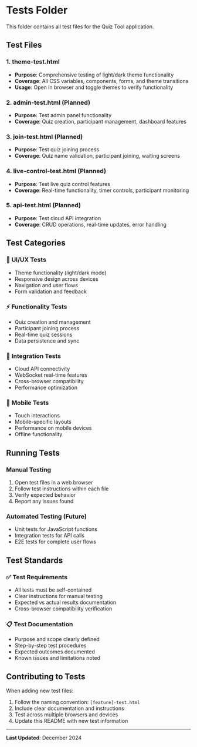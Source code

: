 # Tests Folder

This folder contains all test files for the Quiz Tool application.

## Test Files

### 1. **theme-test.html**
- **Purpose**: Comprehensive testing of light/dark theme functionality
- **Coverage**: All CSS variables, components, forms, and theme transitions
- **Usage**: Open in browser and toggle themes to verify functionality

### 2. **admin-test.html** (Planned)
- **Purpose**: Test admin panel functionality
- **Coverage**: Quiz creation, participant management, dashboard features

### 3. **join-test.html** (Planned)
- **Purpose**: Test quiz joining process
- **Coverage**: Quiz name validation, participant joining, waiting screens

### 4. **live-control-test.html** (Planned)
- **Purpose**: Test live quiz control features
- **Coverage**: Real-time functionality, timer controls, participant monitoring

### 5. **api-test.html** (Planned)
- **Purpose**: Test cloud API integration
- **Coverage**: CRUD operations, real-time updates, error handling

## Test Categories

### 🎨 **UI/UX Tests**
- Theme functionality (light/dark mode)
- Responsive design across devices
- Navigation and user flows
- Form validation and feedback

### ⚡ **Functionality Tests**
- Quiz creation and management
- Participant joining process
- Real-time quiz sessions
- Data persistence and sync

### 🔗 **Integration Tests**
- Cloud API connectivity
- WebSocket real-time features
- Cross-browser compatibility
- Performance optimization

### 📱 **Mobile Tests**
- Touch interactions
- Mobile-specific layouts
- Performance on mobile devices
- Offline functionality

## Running Tests

### Manual Testing
1. Open test files in a web browser
2. Follow test instructions within each file
3. Verify expected behavior
4. Report any issues found

### Automated Testing (Future)
- Unit tests for JavaScript functions
- Integration tests for API calls
- E2E tests for complete user flows

## Test Standards

### ✅ **Test Requirements**
- All tests must be self-contained
- Clear instructions for manual testing
- Expected vs actual results documentation
- Cross-browser compatibility verification

### 📋 **Test Documentation**
- Purpose and scope clearly defined
- Step-by-step test procedures
- Expected outcomes documented
- Known issues and limitations noted

## Contributing to Tests

When adding new test files:
1. Follow the naming convention: `[feature]-test.html`
2. Include clear documentation and instructions
3. Test across multiple browsers and devices
4. Update this README with new test information

---
**Last Updated**: December 2024
